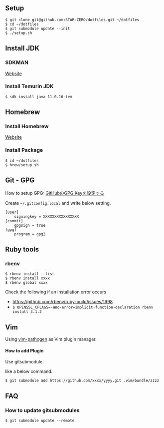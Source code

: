 ## Setup

```
$ git clone git@github.com:STAR-ZERO/dotfiles.git ~/dotfiles
$ cd ~/dotfiles
$ git submodule update --init
$ ./setup.sh
```

## Install JDK

### SDKMAN

[Website](https://sdkman.io/)

### Install Temurin JDK

```
$ sdk install java 11.0.16-tem
```

## Homebrew

### Install Homebrew

[Website](http://brew.sh/)

### Install Package

```
$ cd ~/dotfiles
$ brew/setup.sh
```

## Git - GPG

How to setup GPG: [GitHubのGPG Keyを設定する](https://medium.com/@star_zero/github%E3%81%AEgpg-key%E3%82%92%E8%A8%AD%E5%AE%9A%E3%81%99%E3%82%8B-70e22874e533)

Create `~/.gitconfig.local` and write below setting.

```
[user]
	signingkey = XXXXXXXXXXXXXXXX
[commit]
	gpgsign = true
[gpg]
	program = gpg2
```

## Ruby tools

### rbenv

```
$ rbenv install --list
$ rbenv install xxxx
$ rbenv global xxxx
```

Check the following if an installation error occurs
- https://github.com/rbenv/ruby-build/issues/1998
- `$ OPENSSL_CFLAGS=-Wno-error=implicit-function-declaration rbenv install 3.1.2`

## Vim

Using [vim-pathogen](https://github.com/tpope/vim-pathogen) as Vim plugin manager.

#### How to add Plugin

Use gitsubmodule.

like a below command.

```
$ git submodule add https://github.com/xxxx/yyyy.git .vim/bundle/zzzz
```

## FAQ

### How to update gitsubmodules

```
$ git submodule update --remote
```
